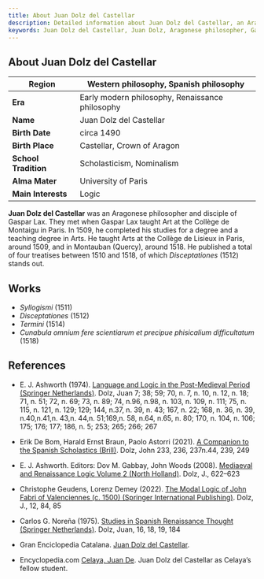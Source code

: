 ```yaml
---
title: About Juan Dolz del Castellar
description: Detailed information about Juan Dolz del Castellar, an Aragonese philosopher and disciple of Gaspar Lax.
keywords: Juan Dolz del Castellar, Juan Dolz, Aragonese philosopher, Gaspar Lax, medieval logic, renaissance logic, Collège de Montaigu, Collège de Lisieux, Montauban, Disceptationes
---
```



## About Juan Dolz del Castellar

| **Region**           | Western philosophy, Spanish philosophy |
|----------------------|----------------------------------------|
| **Era**              | Early modern philosophy, Renaissance philosophy |
| **Name**             | Juan Dolz del Castellar                |
| **Birth Date**       | circa 1490                             |
| **Birth Place**      | Castellar, Crown of Aragon             |
| **School Tradition** | Scholasticism, Nominalism              |
| **Alma Mater**       | University of Paris                    |
| **Main Interests**   | Logic                                  |

**Juan Dolz del Castellar** was an Aragonese philosopher and disciple of Gaspar Lax. They met when Gaspar Lax taught Art at the Collège de Montaigu in Paris. In 1509, he completed his studies for a degree and a teaching degree in Arts. He taught Arts at the Collège de Lisieux in Paris, around 1509, and in Montauban (Quercy), around 1518. He published a total of four treatises between 1510 and 1518, of which *Disceptationes* (1512) stands out.

## Works

- *Syllogismi* (1511)
- *Disceptationes* (1512)
- *Termini* (1514)
- *Cunabula omnium fere scientiarum et precipue phisicalium difficultatum* (1518)

## References

- E. J. Ashworth (1974). [Language and Logic in the Post-Medieval Period (Springer Netherlands)](https://www.google.com/books/edition/Language_and_Logic_in_the_Post_Medieval/Ctdzf5fhrEoC). Dolz, Juan 7; 38; 59; 70, n. 7, n. 10, n. 12, n. 18; 71, n. 51; 72, n. 69; 73, n. 89; 74, n.96, n.98, n. 103, n. 109, n. 111; 75, n. 115, n. 121, n. 129; 129; 144, n.37, n. 39, n. 43; 167, n. 22; 168, n. 36, n. 39, n.40,n.41,n. 43,n. 44,n. 51;169,n. 58, n.64, n.65, n. 80; 170, n. 104, n. 106; 175; 176; 177; 186, n. 5; 253; 265; 266; 267

- Erik De Bom, Harald Ernst Braun, Paolo Astorri (2021). [A Companion to the Spanish Scholastics (Brill)](https://www.google.com/books/edition/A_Companion_to_the_Spanish_Scholastics/OitVEAAAQBAJ). Dolz, John 233, 236, 237n.44, 239, 249

- E. J. Ashworth. Editors: Dov M. Gabbay, John Woods (2008). [Mediaeval and Renaissance Logic Volume 2 (North Holland)](https://www.google.com/books/edition/A_Companion_to_the_Spanish_Scholastics/OitVEAAAQBAJ). Dolz, J., 622–623

- Christophe Geudens, Lorenz Demey (2022). [The Modal Logic of John Fabri of Valenciennes (c. 1500) (Springer International Publishing)](https://www.google.com/books/edition/The_Modal_Logic_of_John_Fabri_of_Valenci/GhVuEAAAQBAJ). Dolz, J., 12, 84, 85

- Carlos G. Noreña (1975). [Studies in Spanish Renaissance Thought (Springer Netherlands)](https://www.google.com/books/edition/Studies_in_Spanish_Renaissance_Thought/e0MIAQAAIAAJ). Dolz, Juan, 16, 18, 19, 184

- Gran Enciclopedia Catalana. [Juan Dolz del Castellar](https://www.enciclopedia.cat/gran-enciclopedia-catalana/juan-dolz-del-castellar).

- Encyclopedia.com [Celaya, Juan De](https://www.encyclopedia.com/science/dictionaries-thesauruses-pictures-and-press-releases/celaya-juan-de). Juan Dolz del Castellar as Celaya’s fellow student.
